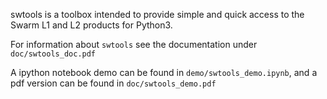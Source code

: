 swtools is a toolbox intended to provide simple and quick access to the Swarm L1 and L2 products for Python3.

For information about `swtools` see the documentation under 
`doc/swtools_doc.pdf`

A ipython notebook demo can be found in `demo/swtools_demo.ipynb`, and
a pdf version can be found in `doc/swtools_demo.pdf`
